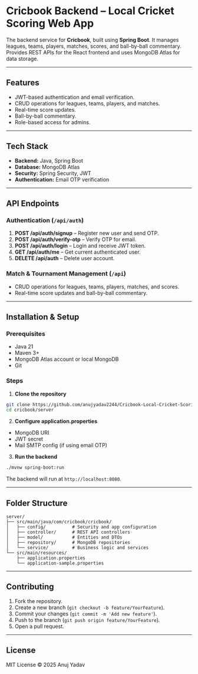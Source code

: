 # Cricbook Backend – Local Cricket Scoring Web App

The backend service for **Cricbook**, built using **Spring Boot**. It manages leagues, teams, players, matches, scores, and ball-by-ball commentary. Provides REST APIs for the React frontend and uses MongoDB Atlas for data storage.

---

## Features

- JWT-based authentication and email verification.
- CRUD operations for leagues, teams, players, and matches.
- Real-time score updates.
- Ball-by-ball commentary.
- Role-based access for admins.

---

## Tech Stack

- **Backend:** Java, Spring Boot  
- **Database:** MongoDB Atlas  
- **Security:** Spring Security, JWT  
- **Authentication:** Email OTP verification  

---

## API Endpoints

### Authentication (`/api/auth`)
1. **POST /api/auth/signup** – Register new user and send OTP.  
2. **POST /api/auth/verify-otp** – Verify OTP for email.  
3. **POST /api/auth/login** – Login and receive JWT token.  
4. **GET /api/auth/me** – Get current authenticated user.  
5. **DELETE /api/auth** – Delete user account.

### Match & Tournament Management (`/api`)
- CRUD operations for leagues, teams, players, matches, and scores.
- Real-time score updates and ball-by-ball commentary.

---

## Installation & Setup

### Prerequisites
- Java 21
- Maven 3+
- MongoDB Atlas account or local MongoDB
- Git

### Steps
1. **Clone the repository**
```bash
git clone https://github.com/anujyadav2244/Cricbook-Local-Cricket-Scoring-Web-App.git
cd cricbook/server
````

2. **Configure application.properties**

* MongoDB URI
* JWT secret
* Mail SMTP config (if using email OTP)

3. **Run the backend**

```bash
./mvnw spring-boot:run
```

The backend will run at `http://localhost:8080`.

---

## Folder Structure

```
server/
├── src/main/java/com/cricbook/cricbook/
│   ├── config/          # Security and app configuration
│   ├── controller/      # REST API controllers
│   ├── model/           # Entities and DTOs
│   ├── repository/      # MongoDB repositories
│   └── service/         # Business logic and services
└── src/main/resources/
    ├── application.properties
    └── application-sample.properties
```

---

## Contributing

1. Fork the repository.
2. Create a new branch (`git checkout -b feature/YourFeature`).
3. Commit your changes (`git commit -m 'Add new feature'`).
4. Push to the branch (`git push origin feature/YourFeature`).
5. Open a pull request.

---

## License

MIT License © 2025 Anuj Yadav

